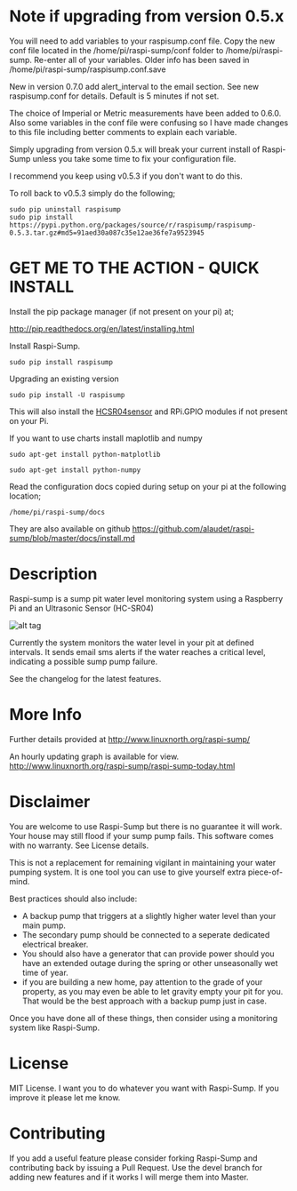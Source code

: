 Note if upgrading from version 0.5.x
====================================

You will need to add variables to your raspisump.conf file.  Copy the new conf file located in the /home/pi/raspi-sump/conf folder to
/home/pi/raspi-sump.  Re-enter all of your variables.  Older info has been saved in
/home/pi/raspi-sump/raspisump.conf.save

New in version 0.7.0
add alert_interval to the email section.  See new raspisump.conf for details.
Default is 5 minutes if not set.

The choice of Imperial or Metric measurements have been added to 0.6.0.
Also some variables in the conf file were confusing so I have made changes to this file
including better comments to explain each variable.

Simply upgrading from version 0.5.x will break your current install of Raspi-Sump
unless you take some time to fix your configuration file.

I recommend you keep using v0.5.3 if you don't want to do this.

To roll back to v0.5.3 simply do the following;

    sudo pip uninstall raspisump
    sudo pip install https://pypi.python.org/packages/source/r/raspisump/raspisump-0.5.3.tar.gz#md5=91aed30a087c35e12ae36fe7a9523945


GET ME TO THE ACTION - QUICK INSTALL
====================================
Install the pip package manager (if not present on your pi) at;

http://pip.readthedocs.org/en/latest/installing.html

Install Raspi-Sump.

    sudo pip install raspisump

Upgrading an existing version


    sudo pip install -U raspisump

This will also install the [HCSR04sensor](https://github.com/alaudet/hcsr04sensor) and  RPi.GPIO modules if not present on your Pi.

If you want to use charts install maplotlib and numpy

    sudo apt-get install python-matplotlib

    sudo apt-get install python-numpy

Read the configuration docs copied during setup on your pi at the following location;

    /home/pi/raspi-sump/docs

They are also available on github https://github.com/alaudet/raspi-sump/blob/master/docs/install.md


Description
===========
Raspi-sump is a sump pit water level monitoring system using a Raspberry Pi and an 
Ultrasonic Sensor (HC-SR04)


![alt tag](http://www.linuxnorth.org/raspi-sump/images/raspi-chart.png)


Currently the system monitors the water level in your pit at defined intervals. It sends
email sms alerts if the water reaches a critical level, indicating a possible sump pump failure.

See the changelog for the latest features.

More Info
=========
Further details provided at http://www.linuxnorth.org/raspi-sump/

An hourly updating graph is available for view.
http://www.linuxnorth.org/raspi-sump/raspi-sump-today.html

Disclaimer
==========
You are welcome to use Raspi-Sump but there is no guarantee it will work. Your house may still flood if your sump pump fails. This software comes with no warranty. See License details.

This is not a replacement for remaining vigilant in maintaining your water pumping system. It is one tool you can use to give yourself extra piece-of-mind.

Best practices should also include:

* A backup pump that triggers at a slightly higher water level than your main pump.
* The secondary pump should be connected to a seperate dedicated electrical breaker. 
* You should also have a generator that can provide power should you have an extended outage during the spring or other unseasonally wet time of year.
* if you are building a new home, pay attention to the grade of your property, as you may even be able to let gravity empty your pit for you.  That would be the best approach with a backup pump just in case. 

Once you have done all of these things, then consider using a monitoring system like Raspi-Sump.

License
=======
MIT License.  I want you to do whatever you want with Raspi-Sump.  If you
improve it please let me know.

Contributing
============
If you add a useful feature please consider forking Raspi-Sump and contributing
back by issuing a Pull Request.   Use the devel branch for adding new features
and if it works I will merge them into Master.
